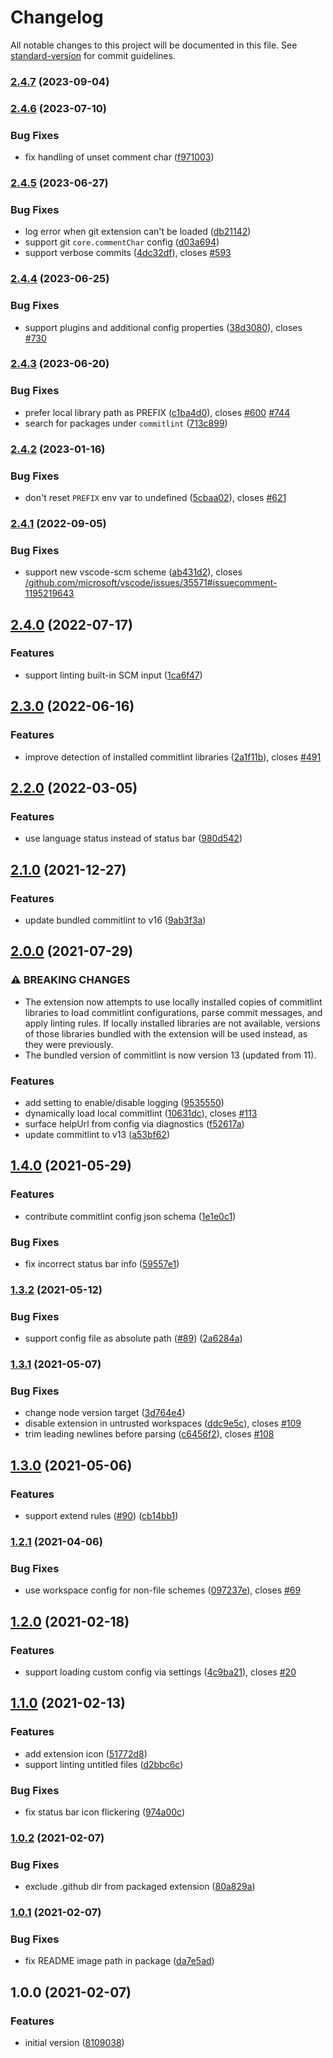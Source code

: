 # Changelog

All notable changes to this project will be documented in this file. See [standard-version](https://github.com/conventional-changelog/standard-version) for commit guidelines.

### [2.4.7](https://github.com/joshbolduc/vscode-commitlint/compare/v2.4.6...v2.4.7) (2023-09-04)

### [2.4.6](https://github.com/joshbolduc/vscode-commitlint/compare/v2.4.5...v2.4.6) (2023-07-10)

### Bug Fixes

- fix handling of unset comment char ([f971003](https://github.com/joshbolduc/vscode-commitlint/commit/f971003483e3771f2b2edf9c1123b14c12910135))

### [2.4.5](https://github.com/joshbolduc/vscode-commitlint/compare/v2.4.4...v2.4.5) (2023-06-27)

### Bug Fixes

- log error when git extension can't be loaded ([db21142](https://github.com/joshbolduc/vscode-commitlint/commit/db21142b89509989627a9912d9f401299aafe8ef))
- support git `core.commentChar` config ([d03a694](https://github.com/joshbolduc/vscode-commitlint/commit/d03a694c055f9f57e1946bc379413fb463b6129d))
- support verbose commits ([4dc32df](https://github.com/joshbolduc/vscode-commitlint/commit/4dc32df1ca0c63f20b6bda5466cc10f422a97667)), closes [#593](https://github.com/joshbolduc/vscode-commitlint/issues/593)

### [2.4.4](https://github.com/joshbolduc/vscode-commitlint/compare/v2.4.3...v2.4.4) (2023-06-25)

### Bug Fixes

- support plugins and additional config properties ([38d3080](https://github.com/joshbolduc/vscode-commitlint/commit/38d3080ef671dac060a88157d20c97a353ac7aa1)), closes [#730](https://github.com/joshbolduc/vscode-commitlint/issues/730)

### [2.4.3](https://github.com/joshbolduc/vscode-commitlint/compare/v2.4.2...v2.4.3) (2023-06-20)

### Bug Fixes

- prefer local library path as PREFIX ([c1ba4d0](https://github.com/joshbolduc/vscode-commitlint/commit/c1ba4d04306e228ddcf4a006883d7296562fc449)), closes [#600](https://github.com/joshbolduc/vscode-commitlint/issues/600) [#744](https://github.com/joshbolduc/vscode-commitlint/issues/744)
- search for packages under `commitlint` ([713c899](https://github.com/joshbolduc/vscode-commitlint/commit/713c8998afedad4bf8cd32e8a373ee52e57cc3db))

### [2.4.2](https://github.com/joshbolduc/vscode-commitlint/compare/v2.4.1...v2.4.2) (2023-01-16)

### Bug Fixes

- don't reset `PREFIX` env var to undefined ([5cbaa02](https://github.com/joshbolduc/vscode-commitlint/commit/5cbaa027a8e2aee07d469f1baf0d5543e8c9cd17)), closes [#621](https://github.com/joshbolduc/vscode-commitlint/issues/621)

### [2.4.1](https://github.com/joshbolduc/vscode-commitlint/compare/v2.4.0...v2.4.1) (2022-09-05)

### Bug Fixes

- support new vscode-scm scheme ([ab431d2](https://github.com/joshbolduc/vscode-commitlint/commit/ab431d23f7ed3dc6d963a8707c7b75494f3594d0)), closes [/github.com/microsoft/vscode/issues/35571#issuecomment-1195219643](https://github.com/joshbolduc//github.com/microsoft/vscode/issues/35571/issues/issuecomment-1195219643)

## [2.4.0](https://github.com/joshbolduc/vscode-commitlint/compare/v2.3.0...v2.4.0) (2022-07-17)

### Features

- support linting built-in SCM input ([1ca6f47](https://github.com/joshbolduc/vscode-commitlint/commit/1ca6f47f74de543da4a055d2f934cabfc86d381a))

## [2.3.0](https://github.com/joshbolduc/vscode-commitlint/compare/v2.2.0...v2.3.0) (2022-06-16)

### Features

- improve detection of installed commitlint libraries ([2a1f11b](https://github.com/joshbolduc/vscode-commitlint/commit/2a1f11b83302eecaecc73a4719ccef29a9ab05c5)), closes [#491](https://github.com/joshbolduc/vscode-commitlint/issues/491)

## [2.2.0](https://github.com/joshbolduc/vscode-commitlint/compare/v2.1.0...v2.2.0) (2022-03-05)

### Features

- use language status instead of status bar ([980d542](https://github.com/joshbolduc/vscode-commitlint/commit/980d542171a7a1147896035dfad7a8d3a132c37b))

## [2.1.0](https://github.com/joshbolduc/vscode-commitlint/compare/v2.0.0...v2.1.0) (2021-12-27)

### Features

- update bundled commitlint to v16 ([9ab3f3a](https://github.com/joshbolduc/vscode-commitlint/commit/9ab3f3a574fb6d7b8eea849b8857c9bd8b39b716))

## [2.0.0](https://github.com/joshbolduc/vscode-commitlint/compare/v1.4.0...v2.0.0) (2021-07-29)

### ⚠ BREAKING CHANGES

- The extension now attempts to use locally installed
  copies of commitlint libraries to load commitlint configurations, parse
  commit messages, and apply linting rules. If locally installed libraries
  are not available, versions of those libraries bundled with the
  extension will be used instead, as they were previously.
- The bundled version of commitlint is now version 13
  (updated from 11).

### Features

- add setting to enable/disable logging ([9535550](https://github.com/joshbolduc/vscode-commitlint/commit/953555008d7f0df4d955c76c89c6978f613e04dc))
- dynamically load local commitlint ([10631dc](https://github.com/joshbolduc/vscode-commitlint/commit/10631dc093b6a5518f0452cc29d93ebfacba59db)), closes [#113](https://github.com/joshbolduc/vscode-commitlint/issues/113)
- surface helpUrl from config via diagnostics ([f52617a](https://github.com/joshbolduc/vscode-commitlint/commit/f52617ad75539bc9c809c8a548f155771eea9dcb))
- update commitlint to v13 ([a53bf62](https://github.com/joshbolduc/vscode-commitlint/commit/a53bf62dd13d6473aacfef45364a3e6a575175ff))

## [1.4.0](https://github.com/joshbolduc/vscode-commitlint/compare/v1.3.2...v1.4.0) (2021-05-29)

### Features

- contribute commitlint config json schema ([1e1e0c1](https://github.com/joshbolduc/vscode-commitlint/commit/1e1e0c112122d3b6b8d70c77168469bd841f3e84))

### Bug Fixes

- fix incorrect status bar info ([59557e1](https://github.com/joshbolduc/vscode-commitlint/commit/59557e1254262a45862af3620404ef2e305187fa))

### [1.3.2](https://github.com/joshbolduc/vscode-commitlint/compare/v1.3.1...v1.3.2) (2021-05-12)

### Bug Fixes

- support config file as absolute path ([#89](https://github.com/joshbolduc/vscode-commitlint/issues/89)) ([2a6284a](https://github.com/joshbolduc/vscode-commitlint/commit/2a6284a3f1d6326e52d5cb45e577d232ad842ded))

### [1.3.1](https://github.com/joshbolduc/vscode-commitlint/compare/v1.3.0...v1.3.1) (2021-05-07)

### Bug Fixes

- change node version target ([3d764e4](https://github.com/joshbolduc/vscode-commitlint/commit/3d764e4660e739ac8bfcab80c3691d74b7f09e78))
- disable extension in untrusted workspaces ([ddc9e5c](https://github.com/joshbolduc/vscode-commitlint/commit/ddc9e5cdafe7a449eae7e0b76fb0cd7d54894c59)), closes [#109](https://github.com/joshbolduc/vscode-commitlint/issues/109)
- trim leading newlines before parsing ([c6456f2](https://github.com/joshbolduc/vscode-commitlint/commit/c6456f2b185c4ccb6d6eb70f79a618b92002aead)), closes [#108](https://github.com/joshbolduc/vscode-commitlint/issues/108)

## [1.3.0](https://github.com/joshbolduc/vscode-commitlint/compare/v1.2.1...v1.3.0) (2021-05-06)

### Features

- support extend rules ([#90](https://github.com/joshbolduc/vscode-commitlint/issues/90)) ([cb14bb1](https://github.com/joshbolduc/vscode-commitlint/commit/cb14bb1f11e05bf11e92350b56f1a0e02d6b93a4))

### [1.2.1](https://github.com/joshbolduc/vscode-commitlint/compare/v1.2.0...v1.2.1) (2021-04-06)

### Bug Fixes

- use workspace config for non-file schemes ([097237e](https://github.com/joshbolduc/vscode-commitlint/commit/097237eae14569c327e845453d6e9155cc1d4828)), closes [#69](https://github.com/joshbolduc/vscode-commitlint/issues/69)

## [1.2.0](https://github.com/joshbolduc/vscode-commitlint/compare/v1.1.0...v1.2.0) (2021-02-18)

### Features

- support loading custom config via settings ([4c9ba21](https://github.com/joshbolduc/vscode-commitlint/commit/4c9ba21020254841d50f1bd6096f5a8339b87225)), closes [#20](https://github.com/joshbolduc/vscode-commitlint/issues/20)

## [1.1.0](https://github.com/joshbolduc/vscode-commitlint/compare/v1.0.2...v1.1.0) (2021-02-13)

### Features

- add extension icon ([51772d8](https://github.com/joshbolduc/vscode-commitlint/commit/51772d84fc799a1feb30ccc0d35c07b837ee3634))
- support linting untitled files ([d2bbc6c](https://github.com/joshbolduc/vscode-commitlint/commit/d2bbc6c4d304c752653b04adc024b3757de4bc14))

### Bug Fixes

- fix status bar icon flickering ([974a00c](https://github.com/joshbolduc/vscode-commitlint/commit/974a00c5308d0a178d4301056828b43d39657ece))

### [1.0.2](https://github.com/joshbolduc/vscode-commitlint/compare/v1.0.1...v1.0.2) (2021-02-07)

### Bug Fixes

- exclude .github dir from packaged extension ([80a829a](https://github.com/joshbolduc/vscode-commitlint/commit/80a829a3a3eef4cd45d09a7e1c3941237627e75d))

### [1.0.1](https://github.com/joshbolduc/vscode-commitlint/compare/v1.0.0...v1.0.1) (2021-02-07)

### Bug Fixes

- fix README image path in package ([da7e5ad](https://github.com/joshbolduc/vscode-commitlint/commit/da7e5ade6557caf9e61677fb15d426101db2179a))

## 1.0.0 (2021-02-07)

### Features

- initial version ([8109038](https://github.com/joshbolduc/vscode-commitlint/commit/810903895f3f7705b7b18d9a8071aa97ee131f8b))
